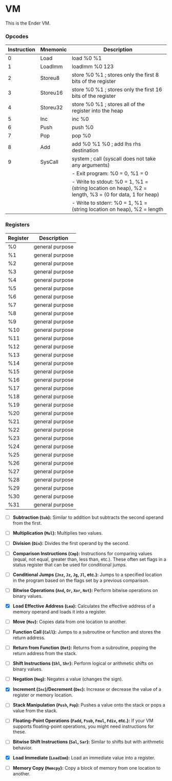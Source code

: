 # VM

This is the Ender VM.

### Opcodes

| Instruction | Mnemonic | Description                                                                                           |
| ----------- | -------- | ----------------------------------------------------------------------------------------------------- |
| 0           | Load     | load %0 %1                                                                                            |
| 1           | LoadImm  | loadImm %0 123                                                                                        |
| 2           | Storeu8  | store %0 %1 ; stores only the first 8 bits of the register                                            |
| 3           | Storeu16 | store %0 %1 ; stores only the first 16 bits of the register                                           |
| 4           | Storeu32 | store %0 %1 ; stores all of the register into the heap                                                |
| 5           | Inc      | inc %0                                                                                                |
| 6           | Push     | push %0                                                                                               |
| 7           | Pop      | pop %0                                                                                                |
| 8           | Add      | add %0 %1 %0 ; add lhs rhs destination                                                                |
| 9           | SysCall  | system ; call (syscall does not take any arguments)                                                   |
|             |          | - Exit program: %0 = 0, %1 = 0                                                                        |
|             |          | - Write to stdout: %0 = 1, %1 = (string location on heap), %2 = length, %3 = (0 for data, 1 for heap) |
|             |          | - Write to stderr: %0 = 1, %1 = (string location on heap), %2 = length                                |

### Registers

| Register | Description     |
| -------- | --------------- |
| %0       | general purpose |
| %1       | general purpose |
| %2       | general purpose |
| %3       | general purpose |
| %4       | general purpose |
| %5       | general purpose |
| %6       | general purpose |
| %7       | general purpose |
| %8       | general purpose |
| %9       | general purpose |
| %10      | general purpose |
| %11      | general purpose |
| %12      | general purpose |
| %13      | general purpose |
| %14      | general purpose |
| %15      | general purpose |
| %16      | general purpose |
| %17      | general purpose |
| %18      | general purpose |
| %19      | general purpose |
| %20      | general purpose |
| %21      | general purpose |
| %22      | general purpose |
| %23      | general purpose |
| %24      | general purpose |
| %25      | general purpose |
| %26      | general purpose |
| %27      | general purpose |
| %28      | general purpose |
| %29      | general purpose |
| %30      | general purpose |
| %31      | general purpose |

- [ ] **Subtraction (`Sub`):** Similar to addition but subtracts the second operand from the first.

- [ ] **Multiplication (`Mul`):** Multiplies two values.

- [ ] **Division (`Div`):** Divides the first operand by the second.

- [ ] **Comparison Instructions (`Cmp`):** Instructions for comparing values (equal, not equal, greater than, less than, etc.). These often set flags in a status register that can be used for conditional jumps.

- [ ] **Conditional Jumps (`Jnz`, `Jz`, `Jg`, `Jl`, etc.):** Jumps to a specified location in the program based on the flags set by a previous comparison.

- [ ] **Bitwise Operations (`And`, `Or`, `Xor`, `Not`):** Perform bitwise operations on binary values.

- [x] **Load Effective Address (`Lea`):** Calculates the effective address of a memory operand and loads it into a register.

- [ ] **Move (`Mov`):** Copies data from one location to another.

- [ ] **Function Call (`Call`):** Jumps to a subroutine or function and stores the return address.

- [ ] **Return from Function (`Ret`):** Returns from a subroutine, popping the return address from the stack.

- [ ] **Shift Instructions (`Shl`, `Shr`):** Perform logical or arithmetic shifts on binary values.

- [ ] **Negation (`Neg`):** Negates a value (changes the sign).

- [x] **Increment (`Inc`)/Decrement (`Dec`):** Increase or decrease the value of a register or memory location.

- [ ] **Stack Manipulation (`Push`, `Pop`):** Pushes a value onto the stack or pops a value from the stack.

- [ ] **Floating-Point Operations (`Fadd`, `Fsub`, `Fmul`, `Fdiv`, etc.):** If your VM supports floating-point operations, you might need instructions for these.

- [ ] **Bitwise Shift Instructions (`Sal`, `Sar`):** Similar to shifts but with arithmetic behavior.

- [x] **Load Immediate (`LoadImm`):** Load an immediate value into a register.

- [ ] **Memory Copy (`Memcpy`):** Copy a block of memory from one location to another.
